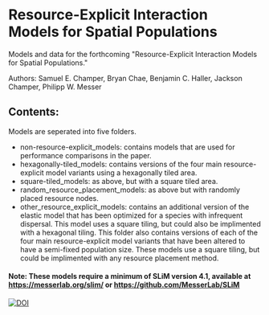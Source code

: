 # Resource-Explicit Interaction Models for Spatial Populations

Models and data for the forthcoming "Resource-Explicit Interaction Models for Spatial Populations."

Authors:
Samuel E. Champer, Bryan Chae, Benjamin C. Haller, Jackson Champer, Philipp W. Messer


## Contents:
Models are seperated into five folders.
- non-resource-explicit_models: contains models that are used for performance comparisons in the paper.
- hexagonally-tiled_models: contains versions of the four main resource-explicit model variants using a hexagonally tiled area.
- square-tiled_models: as above, but with a square tiled area.
- random_resource_placement_models: as above but with randomly placed resource nodes.
- other_resource_explicit_models: contains an additional version of the elastic model that has been optimized for a species with infrequent dispersal. This model uses a square tiling, but could also be implimented with a hexagonal tiling. This folder also contains versions of each of the four main resource-explicit model variants that have been altered to have a semi-fixed population size. These models use a square tiling, but could be implimented with any resource placement method.


#### Note: These models require a minimum of SLiM version 4.1, available at https://messerlab.org/slim/ or https://github.com/MesserLab/SLiM

[![DOI](https://zenodo.org/badge/593493308.svg)](https://zenodo.org/doi/10.5281/zenodo.13743327)
